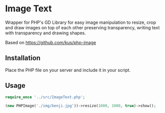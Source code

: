 # Image Text

Wrapper for PHP's GD Library for easy image manipulation to resize, crop and draw images on top of each other preserving transparency, writing text with transparency and drawing shapes.

Based on https://github.com/kus/php-image

## Installation

Place the PHP file on your server and include it in your script.  

## Usage

```php
require_once '../src/ImageText.php';

(new PHPImage('./img/benji.jpg'))->resize(1000, 1000, true)->show();
```